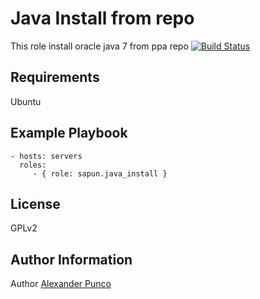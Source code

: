 Java Install from repo
=========

This role install oracle java 7 from ppa repo [![Build Status](https://travis-ci.org/sapun/java_install_ansible.svg?branch=master)](https://travis-ci.org/sapun/java_install_ansible)

Requirements
------------

Ubuntu


Example Playbook
----------------

    - hosts: servers
      roles:
         - { role: sapun.java_install }

License
-------

GPLv2

Author Information
------------------

Author [Alexander Punco](http://github.com/sapun)
